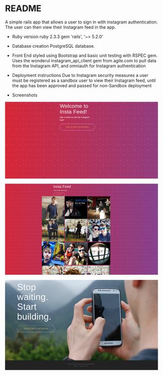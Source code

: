 # README

A simple rails app that allows a user to sign in with instagram authentication. The user can then view their Instagram feed in the app.

* Ruby version
ruby 2.3.3
gem 'rails', '~> 5.2.0'

* Database creation
PostgreSQL database.

* Front End styled using Bootstrap and basic unit testing with RSPEC gem. Uses the wonderul instagram_api_client gem from agile.com to pull data from the Instagram API, and omniauth for Instagram authentication

* Deployment instructions
Due to Instagram security measures a user must be registered as a sandbox user to view their Instagram feed, until the app has been approved and passed for non-Sandbox deployment

* Screenshots

![Landing Page](app/assets/images/landing_page.png?raw=true "Screenshot of Landing Page")


![Dashboard when signed in](app/assets/images/signed_in.png?raw=true "Dashboard after successful signin")


![Footer](app/assets/images/footer.png?raw=true "Page Footer")
